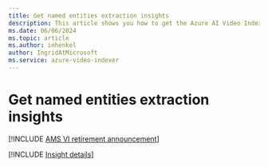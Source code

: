 ```yaml
---
title: Get named entities extraction insights 
description: This article shows you how to get the Azure AI Video Indexer named entities extraction insights.
ms.date: 06/06/2024
ms.topic: article
ms.author: inhenkel
author: IngridAtMicrosoft
ms.service: azure-video-indexer
---
```


# Get named entities extraction insights

[!INCLUDE [AMS VI retirement announcement](./includes/important-ams-retirement-abbreviated.md)]

[!INCLUDE [Insight details](./includes/named-entities.md)]
